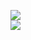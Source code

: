 [![](https://img.shields.io/badge/Made%20With-Github%20Spray-lightgrey.svg?style=for-the-badge&logo=github)](https://github.com/Annihil/github-spray#1984)  
[![](https://i.imgur.com/2DrTn0Z.gif)](https://github.com/Annihil/github-spray)